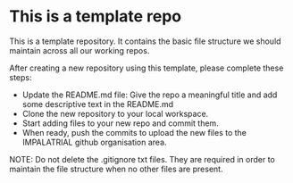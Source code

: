 # This is a template repo
 
This is a template repository. It contains the basic file structure we should maintain across all our working repos.

After creating a new repository using this template, please complete these steps:

* Update the README.md file: Give the repo a meaningful title and add some descriptive text in the README.md
* Clone the new repository to your local workspace.
* Start adding files to your new repo and commit them.
* When ready, push the commits to upload the new files to the IMPALATRIAL github organisation area.

NOTE: Do not delete the .gitignore txt files. They are required in order to maintain the file structure when no other files are present.
